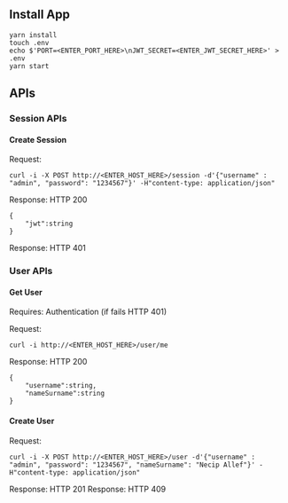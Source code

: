 ## Install App

```
yarn install
touch .env
echo $'PORT=<ENTER_PORT_HERE>\nJWT_SECRET=<ENTER_JWT_SECRET_HERE>' > .env
yarn start
```

## APIs

### Session APIs

#### Create Session

Request:
```shell
curl -i -X POST http://<ENTER_HOST_HERE>/session -d'{"username" : "admin", "password": "1234567"}' -H"content-type: application/json"
```

Response: HTTP 200
```
{
    "jwt":string
}
```

Response: HTTP 401

### User APIs

#### Get User

Requires: Authentication (if fails HTTP 401)

Request:
```shell
curl -i http://<ENTER_HOST_HERE>/user/me
```

Response: HTTP 200
```
{
    "username":string,
    "nameSurname":string
}
```

#### Create User

Request:
```shell
curl -i -X POST http://<ENTER_HOST_HERE>/user -d'{"username" : "admin", "password": "1234567", "nameSurname": "Necip Allef"}' -H"content-type: application/json"
```

Response: HTTP 201
Response: HTTP 409